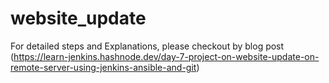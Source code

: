# website_update
For detailed steps and Explanations, please checkout by blog post (https://learn-jenkins.hashnode.dev/day-7-project-on-website-update-on-remote-server-using-jenkins-ansible-and-git)
